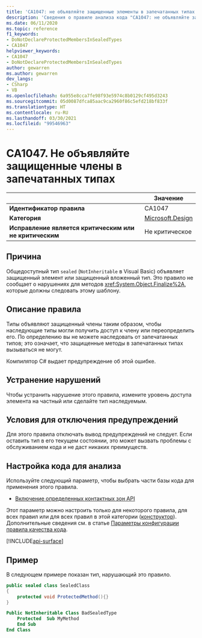 ```yaml
---
title: 'CA1047: не объявляйте защищенные элементы в запечатанных типах (анализ кода)'
description: 'Сведения о правиле анализа кода "CA1047: не объявляйте защищенные элементы в запечатанных типах"'
ms.date: 06/11/2020
ms.topic: reference
f1_keywords:
- DoNotDeclareProtectedMembersInSealedTypes
- CA1047
helpviewer_keywords:
- CA1047
- DoNotDeclareProtectedMembersInSealedTypes
author: gewarren
ms.author: gewarren
dev_langs:
- CSharp
- VB
ms.openlocfilehash: 6a955e8cca7fe98f93e5974c8b0129cf495d3243
ms.sourcegitcommit: 05d0087dfca85aac9ca2960f86c5efd218bf833f
ms.translationtype: HT
ms.contentlocale: ru-RU
ms.lasthandoff: 03/30/2021
ms.locfileid: "99546963"
---
```

# <a name="ca1047-do-not-declare-protected-members-in-sealed-types"></a>CA1047. Не объявляйте защищенные члены в запечатанных типах

| | Значение |
|-|-|
| **Идентификатор правила** |CA1047|
| **Категория** |[Microsoft.Design](design-warnings.md)|
| **Исправление является критическим или не критическим** |Не критическое|

## <a name="cause"></a>Причина

Общедоступный тип `sealed` (`NotInheritable` в Visual Basic) объявляет защищенный элемент или защищенный вложенный тип. Это правило не сообщает о нарушениях для методов <xref:System.Object.Finalize%2A>, которые должны следовать этому шаблону.

## <a name="rule-description"></a>Описание правила

Типы объявляют защищенный члены таким образом, чтобы наследующие типы могли получить доступ к члену или переопределить его. По определению вы не можете наследовать от запечатанных типов; это означает, что защищенные методы в запечатанных типах вызываться не могут.

Компилятор C# выдает предупреждение об этой ошибке.

## <a name="how-to-fix-violations"></a>Устранение нарушений

Чтобы устранить нарушение этого правила, измените уровень доступа элемента на частный или сделайте тип наследуемым.

## <a name="when-to-suppress-warnings"></a>Условия для отключения предупреждений

Для этого правила отключать вывод предупреждений не следует. Если оставить тип в его текущем состоянии, это может вызвать проблемы с обслуживанием кода и не даст никаких преимуществ.

## <a name="configure-code-to-analyze"></a>Настройка кода для анализа

Используйте следующий параметр, чтобы выбрать части базы кода для применения этого правила.

- [Включение определенных контактных зон API](#include-specific-api-surfaces)

Этот параметр можно настроить только для некоторого правила, для всех правил или для всех правил в этой категории ([конструктор](design-warnings.md)). Дополнительные сведения см. в статье [Параметры конфигурации правила качества кода](../code-quality-rule-options.md).

[!INCLUDE[api-surface](~/includes/code-analysis/api-surface.md)]

## <a name="example"></a>Пример

В следующем примере показан тип, нарушающий это правило.

```csharp
public sealed class SealedClass
{
    protected void ProtectedMethod(){}
}
```

```vb
Public NotInheritable Class BadSealedType
    Protected  Sub MyMethod
    End Sub
End Class
```
